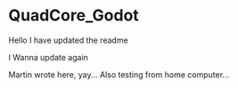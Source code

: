 # QuadCore_Godot

Hello I have updated the readme

I Wanna update again

Martin wrote here, yay...
Also testing from home computer...

